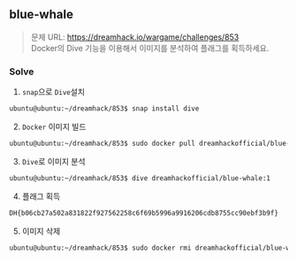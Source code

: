 ## blue-whale

> 문제 URL: https://dreamhack.io/wargame/challenges/853  
> Docker의 Dive 기능을 이용해서 이미지를 분석하여 플래그를 획득하세요.

### Solve

1. `snap`으로 `Dive`설치

```bash
ubuntu@ubuntu:~/dreamhack/853$ snap install dive
```

2. `Docker` 이미지 빌드

```bash
ubuntu@ubuntu:~/dreamhack/853$ sudo docker pull dreamhackofficial/blue-whale
```

3. `Dive`로 이미지 분석

```bash
ubuntu@ubuntu:~/dreamhack/853$ dive dreamhackofficial/blue-whale:1
```

4. 플래그 획득

```bash
DH{b06cb27a502a831822f927562258c6f69b5996a9916206cdb8755cc90ebf3b9f}
```

5. 이미지 삭제

```bash
ubuntu@ubuntu:~/dreamhack/853$ sudo docker rmi dreamhackofficial/blue-whale:1
```
